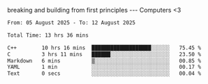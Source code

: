 breaking and building from first principles --- Computers <3

<!--START_SECTION:waka-->

```txt
From: 05 August 2025 - To: 12 August 2025

Total Time: 13 hrs 36 mins

C++        10 hrs 16 mins  ███████████████████░░░░░░   75.45 %
C          3 hrs 11 mins   ██████░░░░░░░░░░░░░░░░░░░   23.50 %
Markdown   6 mins          ▒░░░░░░░░░░░░░░░░░░░░░░░░   00.85 %
YAML       1 min           ░░░░░░░░░░░░░░░░░░░░░░░░░   00.17 %
Text       0 secs          ░░░░░░░░░░░░░░░░░░░░░░░░░   00.04 %
```

<!--END_SECTION:waka-->
